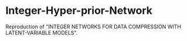 # Integer-Hyper-prior-Network
Reproduction of "INTEGER NETWORKS FOR DATA COMPRESSION WITH LATENT-VARIABLE MODELS".
